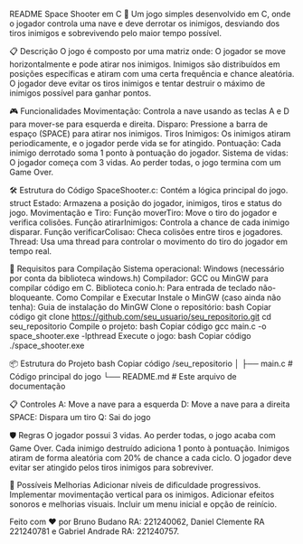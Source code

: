 README
Space Shooter em C 🚀
Um jogo simples desenvolvido em C, onde o jogador controla uma nave e deve derrotar os inimigos, desviando dos tiros inimigos e sobrevivendo pelo maior tempo possível.

📋 Descrição
O jogo é composto por uma matriz onde:
O jogador se move horizontalmente e pode atirar nos inimigos.
Inimigos são distribuídos em posições específicas e atiram com uma certa frequência e chance aleatória.
O jogador deve evitar os tiros inimigos e tentar destruir o máximo de inimigos possível para ganhar pontos.

🎮 Funcionalidades
Movimentação: Controla a nave usando as teclas A e D para mover-se para esquerda e direita.
Disparo: Pressione a barra de espaço (SPACE) para atirar nos inimigos.
Tiros Inimigos: Os inimigos atiram periodicamente, e o jogador perde vida se for atingido.
Pontuação: Cada inimigo derrotado soma 1 ponto à pontuação do jogador.
Sistema de vidas: O jogador começa com 3 vidas. Ao perder todas, o jogo termina com um Game Over.

🛠️ Estrutura do Código
SpaceShooter.c: Contém a lógica principal do jogo.
struct Estado: Armazena a posição do jogador, inimigos, tiros e status do jogo.
Movimentação e Tiro:
Função moverTiro: Move o tiro do jogador e verifica colisões.
Função atirarInimigos: Controla a chance de cada inimigo disparar.
Função verificarColisao: Checa colisões entre tiros e jogadores.
Thread: Usa uma thread para controlar o movimento do tiro do jogador em tempo real.

💾 Requisitos para Compilação
Sistema operacional: Windows (necessário por conta da biblioteca windows.h)
Compilador: GCC ou MinGW para compilar código em C.
Biblioteca conio.h: Para entrada de teclado não-bloqueante.
Como Compilar e Executar
Instale o MinGW (caso ainda não tenha):
Guia de instalação do MinGW
Clone o repositório:
bash
Copiar código
git clone https://github.com/seu_usuario/seu_repositorio.git
cd seu_repositorio
Compile o projeto:
bash
Copiar código
gcc main.c -o space_shooter.exe -lpthread
Execute o jogo:
bash
Copiar código
./space_shooter.exe

📦 Estrutura do Projeto
bash
Copiar código
/seu_repositorio
│
├── main.c           # Código principal do jogo
└── README.md        # Este arquivo de documentação

📋 Controles
A: Move a nave para a esquerda
D: Move a nave para a direita
SPACE: Dispara um tiro
Q: Sai do jogo

🛡️ Regras
O jogador possui 3 vidas. Ao perder todas, o jogo acaba com Game Over.
Cada inimigo destruído adiciona 1 ponto à pontuação.
Inimigos atiram de forma aleatória com 20% de chance a cada ciclo.
O jogador deve evitar ser atingido pelos tiros inimigos para sobreviver.

🐞 Possíveis Melhorias
Adicionar níveis de dificuldade progressivos.
Implementar movimentação vertical para os inimigos.
Adicionar efeitos sonoros e melhorias visuais.
Incluir um menu inicial e opção de reinício.

Feito com ❤️ por Bruno Budano RA: 221240062, Daniel Clemente RA 221240781 e Gabriel Andrade RA: 221240757.
